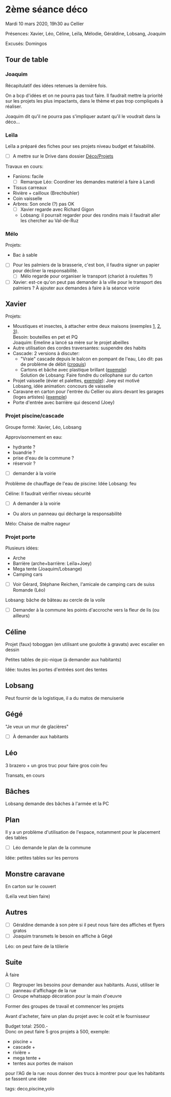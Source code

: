 # 2ème séance déco

Mardi 10 mars 2020, 19h30 au Cellier

Présences: Xavier, Léo, Céline, Leïla, Mélodie, Géraldine, Lobsang, Joaquim

Excusés: Domingos

## Tour de table

### Joaquim

Récapitulatif des idées retenues la dernière fois.

On a bcp d'idées et on ne pourra pas tout faire. Il faudrait mettre la priorité sur les projets les plus impactants, dans le thème et pas trop compliqués à réaliser.

Joaquim dit qu'il ne pourra pas s'impliquer autant qu'il le voudrait dans la déco...

### Leïla

Leïla a préparé des fiches pour ses projets niveau budget et faisabilité.

- [ ] A mettre sur le Drive dans dossier [Déco/Projets](https://drive.google.com/drive/u/0/folders/17XNSYuu04nTpULG_en4REpnsAz_Etp_v)

Travaux en cours:
* Fanions: facile  
  - [ ] Remarque Léo: Coordiner les demandes matériel à faire à Landi
* Tissus carreaux
* Rivière + cailloux (Brechbuhler)
* Coin vaisselle
* Arbres: Son oncle (?) pas OK
  - [ ] Xavier regarde avec Richard Gigon
  - Lobsang: il pourrait regarder pour des rondins mais il faudrait aller les chercher au Val-de-Ruz

### Mélo

Projets:
* Bac à sable

- [ ] Pour les palmiers de la brasserie, c'est bon, il faudra signer un papier pour décliner la responsabilité.
  - [ ] Mélo regarde pour organiser le transport (chariot à roulettes ?)

- [ ] Xavier: est-ce qu'on peut pas demander à la ville pour le transport des palmiers ? À ajouter aux demandes à faire à la séance voirie

## Xavier

Projets:
* Moustiques et insectes, à attacher entre deux maisons (exemples [1](https://drive.google.com/open?id=1psMSRUwI3PgZExt61HtvSdwGrXSzK-9x), [2](https://drive.google.com/open?id=1ktNWDwpBCqw7iH9I7MhnH8jJBnBueAVM), [3](https://drive.google.com/open?id=1GEe7Kxn_Fd4WH8XPkD94_GzJ8jCoNe8O)).  
Besoin: bouteilles en pet et PQ  
Joaquim: Emeline a lancé sa mère sur le projet abeilles
* Autre utilisation des cordes traversantes: suspendre des habits
* Cascade: 2 versions à discuter:
  * "Vraie" cascade depuis le balcon en pompant de l'eau, Léo dit: pas de problème de débit ([croquis](https://drive.google.com/open?id=1NMGvfBZHbShGOEkLtB1w_1Y34OoF3eNN))
  * Cartons et bâche avec plastique brillant ([exemple](https://drive.google.com/open?id=1vbg239lfR0gP7_XGu5PzY7AZ4m_JQ4wx))  
  Solution de Lobsang: Faire fondre du cellophane sur du carton  
* Projet vaisselle (évier et palettes, [exemple](https://drive.google.com/open?id=1MfUr4RqPc9Zk6K_G_MJd1lVDr2_cSXqd)): Joey est motivé  
Lobsang, idée animation: concours de vaisselle
* Caravane en carton pour l'entrée du Cellier ou alors devant les garages (loges artistes) ([exemple](https://drive.google.com/open?id=124d7yJsAxnwjlXGDmndXbbbbV43C-P9O))
* Porte d'entrée avec barrière qui descend (Joey)

### Projet piscine/cascade

Groupe formé: Xavier, Léo, Lobsang

Approvisonnement en eau:
* hydrante ?
* buandrie ?
* prise d'eau de la commune ?
* réservoir ?

- [ ] demander à la voirie

Problème de chauffage de l'eau de piscine: Idée Lobsang: feu

Céline: Il faudrait vérifier niveau sécurité
- [ ] A demander à la voirie
- Ou alors un panneau qui décharge la responsabilité

Mélo: Chaise de maître nageur

### Projet porte

Plusieurs idées:
* Arche
* Barrière (arche+barrière: Leïla+Joey)
* Mega tente (Joaquim/Lobsange)
* Camping cars
- [ ] Voir Gérard, Stéphane Reichen, l'amicale de camping cars de suiss Romande (Léo)

Lobsang: bâche de bâteau au cercle de la voile
- [ ] Demander à la commune les points d'accroche vers la fleur de lis (ou ailleurs)

## Céline

Projet (faux) toboggan (en utilisant une goulotte à gravats) avec escalier en dessin

Petites tables de pic-nique (à demander aux habitants)

Idée: toutes les portes d'entrées sont des tentes

## Lobsang

Peut fournir de la logistique, il a du matos de menuiserie

## Gégé

"Je veux un mur de glacières"

- [ ] À demander aux habitants

## Léo

3 brazero + un gros truc pour faire gros coin feu

Transats, en cours

## Bâches

Lobsang demande des bâches à l'armée et la PC

## Plan

Il y a un problème d'utilisation de l'espace, notamment pour le placement des tables

- [ ] Léo demande le plan de la commune

Idée: petites tables sur les perrons

## Monstre caravane

En carton sur le couvert

(Leïla veut bien faire)

## Autres

- [ ] Géraldine demande à son père si il peut nous faire des affiches et flyers gratos
- [ ] Joaquim transmets le besoin en affiche à Gégé

Léo: on peut faire de la tôlerie

## Suite

À faire
- [ ] Regrouper les besoins pour demander aux habitants. Aussi, utiliser le panneau d'affichage de la rue
- [ ] Groupe whatsapp décoration pour la main d'oeuvre

Former des groupes de travail et commencer les projets

Avant d'acheter, faire un plan du projet avec le coût et le fournisseur

Budget total: 2500.-  
Donc on peut faire 5 gros projets à 500, exemple:
* piscine +
* cascade +
* rivière +
* mega tente +
* tentes aux portes de maison

pour l'AG de la rue: nous donner des trucs à montrer pour que les habitants se fassent une idée




tags: deco,piscine,yolo
